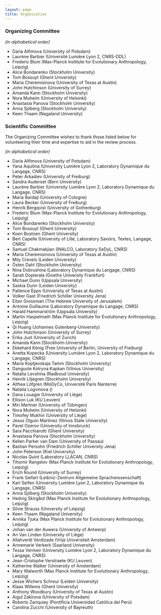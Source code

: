 ```yaml
---
layout: page
title: Organisation
---
```


### Organizing Committee
*(in alphabetical order)*
- Daria Alfimova (University of Potsdam)
- Laurène Barbier (Université Lumière Lyon 2, CNRS-DDL)
- Frederic Blum (Max-Planck Institute for Evolutionary Anthropology, Leipzig)
- Alice Bondarenko (Stockholm University)
- Tom Bossuyt (Ghent University)
- Maria Cheremisinova (University of Texas at Austin)
- John Hutchinson (University of Surrey)
- Amanda Kann (Stockholm University)
- Nora Muheim (University of Helsinki)
- Anastasia Panova (Stockholm University)
- Anna Sjöberg (Stockholm University)
- Keen Thaam (Nagaland University)

### Scientific Committee
The Organizing Committee wishes to thank those listed below for volunteering their time and expertise to aid in the review process.

*(in alphabetical order)*
- Daria Alfimova (University of Potsdam) 
- Yana Aquilina (University Lumière Lyon 2, Laboratory Dynamique du Langage, CNRS) 
- Peter Arkadiev (University of Freiburg) 
- Sandra Auderset (Bern University) 
- Laurène Barbier (University Lumière Lyon 2, Laboratory Dynamique du Langage, CNRS) 
- Maria Bardaji (University of Cologne) 
- Laura Becker (University of Freiburg) 
- Henrik Bergqvist (University of Gothenburg) 
- Frederic Blum (Max-Planck Institute for Evolutionary Anthropology, Leipzig) 
- Alice Bondarenko (Stockholm University) 
- Tom Bossuyt (Ghent University) 
- Koen Bostoen (Ghent University) 
- Bert Capelle (University of Lille, Laboratory Savoirs, Textes, Langage, CNRS) 
- Samuel Chakmakjian (INALCO, Laboratory SeDyL, CNRS) 
- Maria Cheremisinova (University of Texas at Austin) 
- Mily Crevels (Leiden University) 
- Östen Dahl (Stockholm University) 
- Nina Dobrushina (Laboratory Dynamique du Langage, CNRS) 
- Sarah Dopierala (Goethe University Frankfurt) 
- Michael Dunn (Uppsala University) 
- Saskia Dunn (Leiden University) 
- Patience Epps (University of Texas at Austin) 
- Volker Gast (Friedrich Schiller University Jena) 
- Eitan Grossman (The Hebrew University of Jerusalem) 
- Antoine Guillaume (Laboratory Dynamique du Langage, CNRS) 
- Harald Hammarström (Uppsala University) 
- Martin Haspelmath (Max Planck Institute for Evolutionary Anthropology, Leipzig) 
- Qi Huang (Johannes Gutenberg-University) 
- John Hutchinson (University of Surrey) 
- Erika Just (University of Zurich) 
- Amanda Kann (Stockholm University) 
- Ekkehard König (Free University of Berlin, University of Freiburg) 
- Anetta Kopecka (University Lumière Lyon 2, Laboratory Dynamique du Langage, CNRS) 
- Maria Koptjevskaja Tamm (Stockholm University) 
- Danguole Kotryna Kapkan (Vilnius University) 
- Natalia Levshina (Radboud University) 
- Henrik Liljegren (Stockholm University) 
- Althea Löfgren (MoDyCo, Université Paris Nanterre) 
- Natalia Logvinova () 
- Dana Louagie (University of Liège) 
- Ellison Luk (KU Leuven) 
- Miri Mertner (University of Tübingen) 
- Nora Muheim (University of Helsinki) 
- Timofey Mukhin (University of Liège) 
- Jesus Olguin Martinez (Illinois State University) 
- Pavel Ozerov (University of Innsbruck) 
- Sara Pacchiarotti (Ghent University) 
- Anastasia Panova (Stockholm University) 
- Kellen Parker van Dam (University of Passau) 
- Bastian Persohn (Friedrich Schiller University Jena) 
- John Peterson (Kiel University) 
- Nicolas Quint (Laboratory LLACAN, CNRS) 
- Tihomir Rangelov (Max Planck Institute for Evolutionary Anthropology, Leipzig) 
- Erich Round (University of Surrey) 
- Frank Seifart (Leibniz-Zentrum Allgemeine Sprachwissenschaft) 
- Karl Seifen (University Lumière Lyon 2, Laboratory Dynamique du Langage, CNRS) 
- Anna Sjöberg (Stockholm University) 
- Hedvig Skirgård (Max Planck Institute for Evolutionary Anthropology, Leipzig) 
- Silvie Strauss (University of Leipzig) 
- Keen Thaam (Nagaland University) 
- Annika Tjuka (Max Planck Institute for Evolutionary Anthropology, Leipzig) 
- Johan van der Auwera (University of Antwerp) 
- An Van Linden (University of Liège) 
- Allahverdi Verdizade (Vrije Universiteit Amsterdam) 
- Annemarie Verkerk (Saarland University) 
- Tessa Vermeir (University Lumière Lyon 2, Laboratory Dynamique du Langage, CNRS) 
- Jean-Cristophe Verstraete (KU Leuven) 
- Katherine Walker (University of Amsterdam) 
- Mary Walworth (Max Planck Institute for Evolutionary Anthropology, Leipzig) 
- Jesse Wichers Schreur (Leiden University) 
- Klaas Willems (Ghent University) 
- Anthony Woodbury (University of Texas at Austin) 
- Aigul Zakirova (University of Potsdam) 
- Roberto Zariquiey (Pontificia Universidad Católica del Perú) 
- Carolina Zucchi (University of Bayreuth)